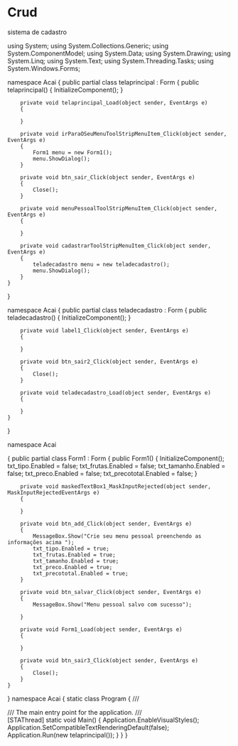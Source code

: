 # Crud
sistema de cadastro

using System;
using System.Collections.Generic;
using System.ComponentModel;
using System.Data;
using System.Drawing;
using System.Linq;
using System.Text;
using System.Threading.Tasks;
using System.Windows.Forms;

namespace Acai
{
    public partial class telaprincipal : Form
    {
        public telaprincipal()
        {
            InitializeComponent();
        }

        private void telaprincipal_Load(object sender, EventArgs e)
        {

        }

        private void irParaOSeuMenuToolStripMenuItem_Click(object sender, EventArgs e)
        {
            Form1 menu = new Form1();
            menu.ShowDialog();
        }

        private void btn_sair_Click(object sender, EventArgs e)
        {
            Close();
        }

        private void menuPessoalToolStripMenuItem_Click(object sender, EventArgs e)
        {

        }

        private void cadastrarToolStripMenuItem_Click(object sender, EventArgs e)
        {
            teladecadastro menu = new teladecadastro();
            menu.ShowDialog();
        }
    }
}

namespace Acai
{
    public partial class teladecadastro : Form
    {
        public teladecadastro()
        {
            InitializeComponent();
        }

        private void label1_Click(object sender, EventArgs e)
        {

        }

        private void btn_sair2_Click(object sender, EventArgs e)
        {
            Close();
        }

        private void teladecadastro_Load(object sender, EventArgs e)
        {

        }
    }
}

namespace Acai

{
    public partial class Form1 : Form
    {
        public Form1()
        {
            InitializeComponent();
            txt_tipo.Enabled = false;
            txt_frutas.Enabled = false;
            txt_tamanho.Enabled = false;
            txt_preco.Enabled = false;
            txt_precototal.Enabled = false;
        }

        private void maskedTextBox1_MaskInputRejected(object sender, MaskInputRejectedEventArgs e)
        {

        }

        private void btn_add_Click(object sender, EventArgs e)
        {
            MessageBox.Show("Crie seu menu pessoal preenchendo as informações acima ");
            txt_tipo.Enabled = true;
            txt_frutas.Enabled = true;
            txt_tamanho.Enabled = true;
            txt_preco.Enabled = true;
            txt_precototal.Enabled = true;
        }

        private void btn_salvar_Click(object sender, EventArgs e)
        {
            MessageBox.Show("Menu pessoal salvo com sucesso");

        }

        private void Form1_Load(object sender, EventArgs e)
        {

        }

        private void btn_sair3_Click(object sender, EventArgs e)
        {
            Close();
        }
    }
}
namespace Acai
{
    static class Program
    {
        /// <summary>
        /// The main entry point for the application.
        /// </summary>
        [STAThread]
        static void Main()
        {
            Application.EnableVisualStyles();
            Application.SetCompatibleTextRenderingDefault(false);
            Application.Run(new telaprincipal());
        }
    }
}
